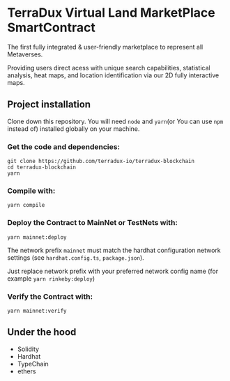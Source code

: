 # TerraDux Virtual Land MarketPlace SmartContract

The first fully integrated & user-friendly marketplace to represent all Metaverses.

Providing users direct acess with unique search capabilities, statistical analysis, heat maps, and location identification via our 2D fully interactive maps.

## Project installation

Clone down this repository. You will need `node` and `yarn`(or You can use `npm` instead of) installed globally on your machine.

### Get the code and dependencies:

    git clone https://github.com/terradux-io/terradux-blockchain
    cd terradux-blockchain
    yarn

### Compile with:

    yarn compile

### Deploy the Contract to MainNet or TestNets with:

    yarn mainnet:deploy

The network prefix `mainnet` must match the hardhat configuration network settings (see `hardhat.config.ts`, `package.json`).

Just replace network prefix with your preferred network config name (for example `yarn rinkeby:deploy`)


### Verify the Contract with:

    yarn mainnet:verify

## Under the hood

- Solidity
- Hardhat
- TypeChain
- ethers

